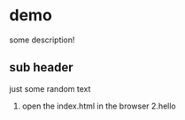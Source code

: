 # demo

some description!

## sub header

just some random text

1. open the index.html in the browser
   2.hello
